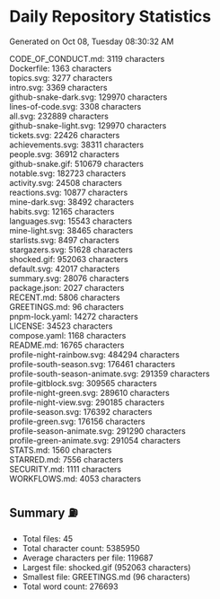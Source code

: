 # Daily Repository Statistics 
Generated on Oct 08, Tuesday 08:30:32 AM  

CODE_OF_CONDUCT.md: 3119 characters  
Dockerfile: 1363 characters  
topics.svg: 3277 characters  
intro.svg: 3369 characters  
github-snake-dark.svg: 129970 characters  
lines-of-code.svg: 3308 characters  
all.svg: 232889 characters  
github-snake-light.svg: 129970 characters  
tickets.svg: 22426 characters  
achievements.svg: 38311 characters  
people.svg: 36912 characters  
github-snake.gif: 510679 characters  
notable.svg: 182723 characters  
activity.svg: 24508 characters  
reactions.svg: 10877 characters  
mine-dark.svg: 38492 characters  
habits.svg: 12165 characters  
languages.svg: 15543 characters  
mine-light.svg: 38465 characters  
starlists.svg: 8497 characters  
stargazers.svg: 51628 characters  
shocked.gif: 952063 characters  
default.svg: 42017 characters  
summary.svg: 28076 characters  
package.json: 2027 characters  
RECENT.md: 5806 characters  
GREETINGS.md: 96 characters  
pnpm-lock.yaml: 14272 characters  
LICENSE: 34523 characters  
compose.yaml: 1168 characters  
README.md: 16765 characters  
profile-night-rainbow.svg: 484294 characters  
profile-south-season.svg: 176461 characters  
profile-south-season-animate.svg: 291359 characters  
profile-gitblock.svg: 309565 characters  
profile-night-green.svg: 289610 characters  
profile-night-view.svg: 290185 characters  
profile-season.svg: 176392 characters  
profile-green.svg: 176156 characters  
profile-season-animate.svg: 291290 characters  
profile-green-animate.svg: 291054 characters  
STATS.md: 1560 characters  
STARRED.md: 7556 characters  
SECURITY.md: 1111 characters  
WORKFLOWS.md: 4053 characters  

## Summary ⛽  
- Total files: 45  
- Total character count: 5385950  
- Average characters per file: 119687  
- Largest file: shocked.gif (952063 characters)  
- Smallest file: GREETINGS.md (96 characters)  
- Total word count: 276693  
